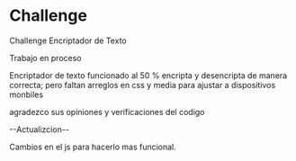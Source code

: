# Challenge
Challenge Encriptador de Texto

Trabajo en proceso 

Encriptador de texto funcionado al 50 % encripta y desencripta de manera correcta; pero faltan arreglos en css y media para ajustar a dispositivos monbiles

agradezco sus opiniones y verificaciones del codigo 


--Actualizcion--

Cambios en el js para hacerlo mas funcional.